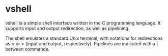 # vshell

vshell is a simple shell interface written in the C programming
language. It supports input and output redirection, as well
as pipelining. 

The shell emulates a standard Unix terminal, with notations for
redirections as < or > (input and output, respectively). Pipelines
are indicated with a | between commands. 



